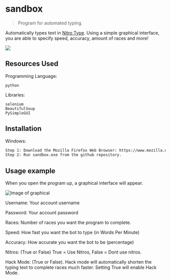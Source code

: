 
# sandbox
> Program for automated typing.

Automatically types text in [Nitro Type](https://www.nitrotype.com). Using a simple graphical interface, you are able to specify speed, accuracy, amount of races and more!

![](header.png)

## Resources Used
Programming Language:

```python```

Libraries:
```
selenium
BeautifulSoup
PySimpleGUI
```
## Installation

Windows:

```sh
Step 1: Download the Mozilla Firefox Web Browser: https://www.mozilla.org/en-US/
Step 2: Run sandbox.exe from the github repository.
```

## Usage example

When you open the program up, a graphical interface will appear.

![Image of graphical](https://i.ibb.co/PNNMg0m/Capture.png)

Username: Your account username

Password: Your account password

Races: Number of races you want the program to complete.

Speed: How fast you want the bot to type (in Words Per Minute)

Accuracy: How accurate you want the bot to be (percentage)

Nitros: (True or False) True = Use Nitros, False = Dont use nitros.

Hack Mode: (True or False). Hack mode will automatically shorten the typing text to complete races much faster. Setting True will enable Hack Mode.
